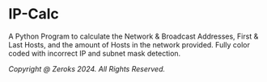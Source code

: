 # IP-Calc

A Python Program to calculate the Network & Broadcast Addresses, First & Last Hosts, and the amount of Hosts in the network provided.
Fully color coded with incorrect IP and subnet mask detection.

_Copyright @ Zeroks 2024. All Rights Reserved._

